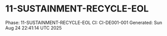 # 11-SUSTAINMENT-RECYCLE-EOL
Phase: 11-SUSTAINMENT-RECYCLE-EOL
CI: CI-DE001-001
Generated: Sun Aug 24 22:41:14 UTC 2025
